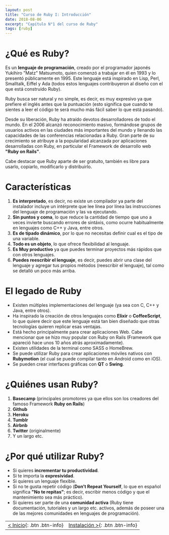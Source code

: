 ```yaml
---
layout: post
title: "Curso de Ruby I: Introducción"
date: 2018-08-06
excerpt: "Capítulo N°1 del curso de Ruby"
tags: [ruby]
---
```


# ¿Qué es Ruby?

Es un **lenguaje de programación**, creado por el programador japonés Yukihiro "Matz" Matsumoto, quien comenzó a trabajar en él en 1993 y lo presentó públicamente en 1995. Este lenguaje está inspirado en Lisp, Perl, Smalltalk, Eiffel y Ada (todos estos lenguajes contribuyeron al diseño con el que está construido Ruby).

Ruby busca ser natural y no simple, es decir, es muy expresivo ya que prefiere el inglés antes que la puntuación (esto significa que cuando te sientes a leer el código te será mucho más fácil saber lo que está pasando).

Desde su liberación, Ruby ha atraído devotos desarrolladores de todo el mundo. En el 2006 alcanzó reconocimiento masivo, formándose grupos de usuarios activos en las ciudades más importantes del mundo y llenando las capacidades de las conferencias relacionadas a Ruby. Gran parte de su crecimiento se atribuye a la popularidad alcanzada por aplicaciones desarrolladas con Ruby, en particular el Framework de desarrollo web **"Ruby on Rails"**.

Cabe destacar que Ruby aparte de ser gratuito, también es libre para usarlo, copiarlo, modificarlo y distribuirlo.

# Características

1. **Es interpretado**, es decir, no existe un compilador ya parte del instalador incluye un intérprete que lee línea por línea las instrucciones del lenguaje de programación y las va ejecutando.
2. **Sin puntos y coma**, lo que reduce la cantidad de tiempo que uno a veces invierte buscando errores de sintáxis, como ocurre habitualmente en lenguajes como C++ y Java, entre otros.
3. **Es de tipado dinámico**, por lo que no necesitas definir cual es el tipo de una variable.
4. **Todo es un objeto**, lo que ofrece flexibilidad al lenguaje.
5. **Es Muy productivo** ya que puedes terminar proyectos más rápidos que con otros lenguajes.
6. **Puedes reescribir el lenguaje**, es decir, puedes abrir una clase del lenguaje y agregar tus propios métodos (reescribir el lenguaje), tal como se detalló un poco más arriba.

# El legado de Ruby

* Existen múltiples implementaciones del lenguaje (ya sea con C, C++ y Java, entre otros).
* Ha inspirado la creación de otros lenguajes como **Elixir** o **CoffeeScript**, lo que quiere decir que este lenguaje está tan bien diseñado que otras tecnologías quieren replicar esas ventajas.
* Está hecho principalmente para crear aplicaciones Web. Cabe mencionar que se hizo muy popular con Ruby on Rails (Framework que apareció hace unos 10 años atrás aproximadamente).
* Existen utilidades de la terminal como SASS o HomeBrew.
* Se puede utilizar Ruby para crear aplicaciones móviles nativos con **Rubymotion** (el cual se puede compilar tanto en Android como en iOS).
* Se pueden crear interfaces gráficas con **QT** o **Swing**.

# ¿Quiénes usan Ruby?

1. **Basecamp** (principales promotores ya que ellos son los creadores del famoso Framework **Ruby on Rails**)
2. **Github**
3. **Heroku**
4. **Tumblr**
5. **Airbnb**
6. **Twitter** (originalmente)
7. Y un largo etc.

# ¿Por qué utilizar Ruby?

* Si quieres **incrementar tu productividad**.
* Si te importa la **expresividad**.
* Si quieres un lenguaje flexible.
* Si no te gusta repetir código (**Don’t Repeat Yourself**, lo que en español significa **"No te repitas"**; es decir, escribir menos código y que el mantenimiento sea más práctico).
* Si quieres ser parte de una **comunidad activa** (Ruby tiene documentación, tutoriales y un largo etc. activos, además de poseer una de las mejores comunidades en lenguajes de programación).

|     |     |
|:----|----:|
| [< Inicio](https://nisoto.github.io/blog/){: .btn .btn-info} | [Instalación >](https://nisoto.github.io/curso-ruby-ii-instalacion/){: .btn .btn-info} |
